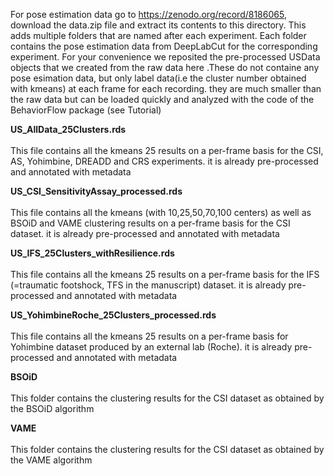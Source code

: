 For pose estimation data go to  https://zenodo.org/record/8186065, download the data.zip file and extract its contents to this directory. This adds multiple folders that are named after each experiment. Each folder contains the pose estimation data from DeepLabCut for the corresponding experiment. For your convenience we reposited the pre-processed USData objects that we created from the raw data here .These do not containe any pose esimation data, but only label data(i.e the cluster number obtained with kmeans) at each frame for each recording. they are much smaller than the raw data but can be loaded quickly and analyzed with the code of the BehaviorFlow package (see Tutorial)

**US_AllData_25Clusters.rds**<br><br>
This file contains all the kmeans 25 results on a per-frame basis for the CSI, AS, Yohimbine, DREADD and CRS experiments. it is already pre-processed and annotated with metadata

**US_CSI_SensitivityAssay_processed.rds**<br><br>
This file contains all the kmeans (with 10,25,50,70,100 centers) as well as BSOiD and VAME clustering results on a per-frame basis for the CSI dataset. it is already pre-processed and annotated with metadata

**US_IFS_25Clusters_withResilience.rds**<br><br>
This file contains all the kmeans 25 results on a per-frame basis for the IFS (=traumatic footshock, TFS in the manuscript)  dataset. it is already pre-processed and annotated with metadata

**US_YohimbineRoche_25Clusters_processed.rds**<br><br>
This file contains all the kmeans 25 results on a per-frame basis for Yohimbine dataset produced by an external lab (Roche). it is already pre-processed and annotated with metadata

**BSOiD**<br><br>
This folder contains the clustering results for the CSI dataset as obtained by the BSOiD algorithm

**VAME**<br><br>
This folder contains the clustering results for the CSI dataset as obtained by the VAME algorithm
